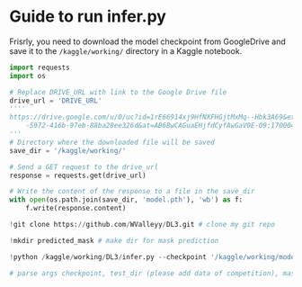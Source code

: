# Guide to run infer.py

Frisrly, you need to download the model checkpoint from GoogleDrive and save it to the `/kaggle/working/` directory in a Kaggle notebook.


```python
import requests
import os

# Replace DRIVE_URL with link to the Google Drive file
drive_url = 'DRIVE_URL'
''''
https://drive.google.com/u/0/uc?id=1rE66914xj9HfNXFHGjtMxMq--Hbk3A69&export=download&confirm=t&uuid=2b4102a9\
    -5972-416b-97eb-88ba28ee326d&at=AB6BwCAGuaEHjfdCyfAwGaV0E-O9:1700047389408'](https://drive.google.com/uc?id=1ZJ5BpPlV6r5rkB2-sWncdtWi_IdYLE2b&export=download)](https://drive.google.com/uc?id=116OGkSfEFxcoAfcmAJ4Kj83oFANh7FgA&export=download
'''
# Directory where the downloaded file will be saved
save_dir = '/kaggle/working/'

# Send a GET request to the drive_url
response = requests.get(drive_url)

# Write the content of the response to a file in the save_dir
with open(os.path.join(save_dir, 'model.pth'), 'wb') as f:
    f.write(response.content)
```
```python
!git clone https://github.com/WValleyy/DL3.git # clone my git repo 
```
```python
!mkdir predicted_mask # make dir for mask prediction
```
```python
!python /kaggle/working/DL3/infer.py --checkpoint '/kaggle/working/model.pth' --test_dir '/kaggle/input/bkai-igh-neopolyp/test/test' --mask_dir '/kaggle/working/predicted_mask'

# parse args checkpoint, test_dir (please add data of competition), mask_dir

